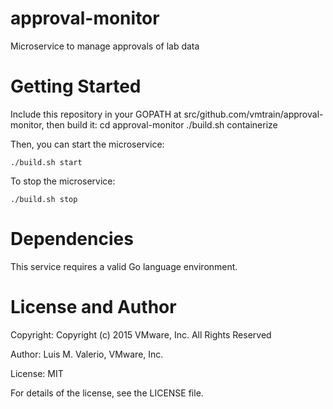 # approval-monitor
Microservice to manage approvals of lab data

# Getting Started
Include this repository in your GOPATH at src/github.com/vmtrain/approval-monitor, then build it:
    cd approval-monitor
    ./build.sh containerize

Then, you can start the microservice:

	./build.sh start

To stop the microservice:

	./build.sh stop

# Dependencies
This service requires a valid Go language environment.

# License and Author
Copyright: Copyright (c) 2015 VMware, Inc. All Rights Reserved

Author: Luis M. Valerio, VMware, Inc.

License: MIT

For details of the license, see the LICENSE file.
